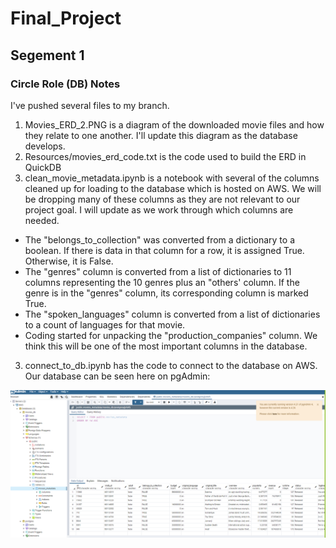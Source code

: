 # Final_Project
## Segement 1
### Circle Role (DB) Notes
I've pushed several files to my branch.
1. Movies_ERD_2.PNG is a diagram of the downloaded movie files and how they relate to one another. I'll update this diagram as the database develops.
2. Resources/movies_erd_code.txt is the code used to build the ERD in QuickDB
3. clean_movie_metadata.ipynb is a notebook with several of the columns cleaned up for loading to the database which is hosted on AWS. We will be dropping many of these columns as they are not relevant to our project goal.  I will update as we work through which columns are needed.
  - The "belongs_to_collection" was converted from a dictionary to a boolean.  If there is data in that column for a row, it is assigned True.  Otherwise, it is False.
  - The "genres" column is converted from a list of dictionaries to 11 columns representing the 10 genres plus an "others' column.  If the genre is in the "genres" column, its corresponding column is marked True.
  -  The "spoken_languages" column is converted from a list of dictionaries to a count of languages for that movie.
  - Coding started for unpacking the "production_companies" column.  We think this will be one of the most important columns in the database.
3. connect_to_db.ipynb has the code to connect to the database on AWS. Our database can be seen here on pgAdmin:

![](Sample_database.PNG)

